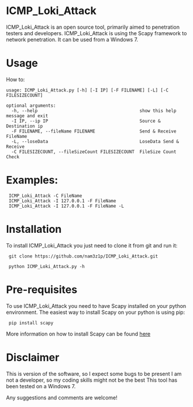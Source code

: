 # ICMP_Loki_Attack
ICMP_Loki_Attack is an open source tool, primarily aimed to penetration testers and developers. ICMP_Loki_Attack is using the Scapy framework to network penetration. It can be used from a Windows 7.

# Usage
How to:

```
usage: ICMP_Loki_Attack.py [-h] [-I IP] [-F FILENAME] [-L] [-C FILESIZECOUNT]

optional arguments:
  -h, --help                                       show this help message and exit
  -I IP, --ip IP                                   Source & Destination ip
  -F FILENAME, --fileName FILENAME                 Send & Receive FileName
  -L, --loseData                                   LoseData Send & Receive
  -C FILESIZECOUNT, --fileSizeCount FILESIZECOUNT  FileSize Count Check
```                   

# Examples:

```
 ICMP_Loki_Attack -C FileName
 ICMP_Loki_Attack -I 127.0.0.1 -F FileName
 ICMP_Loki_Attack -I 127.0.0.1 -F FileName -L
```

# Installation
To install ICMP_Loki_Attack you just need to clone it from git and run it:
```
 git clone https://github.com/nam3z1p/ICMP_Loki_Attack.git
        
 python ICMP_Loki_Attack.py -h
```

# Pre-requisites
To use ICMP_Loki_Attack you need to have Scapy installed on your python environment. The easiest way to install Scapy on your python is using pip:

```
 pip install scapy
```
More information on how to install Scapy can be found [here](https://scapy.net/)

# Disclaimer
This is version of the software, so I expect some bugs to be present
I am not a developer, so my coding skills might not be the best
This tool has been tested on a Windows 7.

Any suggestions and comments are welcome!
